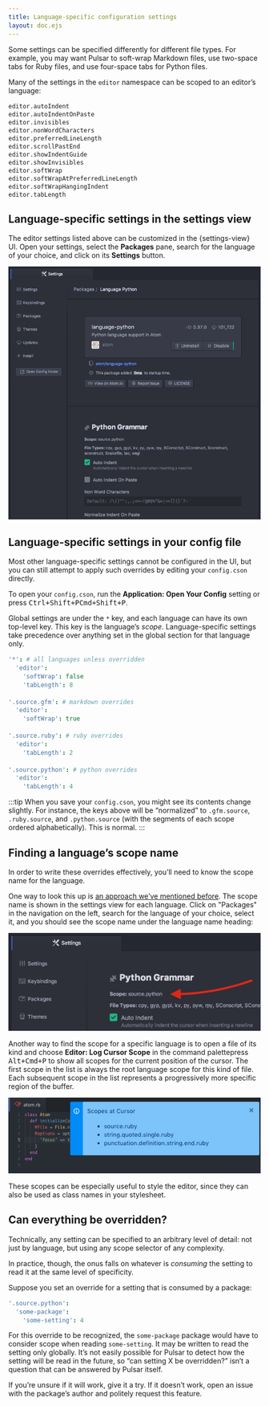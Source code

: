```yaml
---
title: Language-specific configuration settings
layout: doc.ejs
---
```


Some settings can be specified differently for different file types. For example, you may want Pulsar to soft-wrap Markdown files, use two-space tabs for Ruby files, and use four-space tabs for Python files.

Many of the settings in the `editor` namespace can be scoped to an editor’s language:

```
editor.autoIndent
editor.autoIndentOnPaste
editor.invisibles
editor.nonWordCharacters
editor.preferredLineLength
editor.scrollPastEnd
editor.showIndentGuide
editor.showInvisibles
editor.softWrap
editor.softWrapAtPreferredLineLength
editor.softWrapHangingIndent
editor.tabLength
```

## Language-specific settings in the settings view

The editor settings listed above can be customized in the {settings-view} UI. Open your settings, select the **Packages** pane, search for the language of your choice, and click on its **Settings** button.

![Python-specific settings](/img/atom/python-settings.png "Python-specific settings")

## Language-specific settings in your config file

Most other language-specific settings cannot be configured in the UI, but you can still attempt to apply such overrides by editing your `config.cson` directly.

To open your `config.cson`, run the **Application: Open Your Config** setting or press <kbd class="platform-linux platform-win">Ctrl+Shift+P</kbd><kbd class="platform-mac">Cmd+Shift+P</kbd>.

Global settings are under the `*` key, and each language can have its own top-level key. This key is the language’s _scope_. Language-specific settings take precedence over anything set in the global section for that language only.

```coffee
'*': # all languages unless overridden
  'editor':
    'softWrap': false
    'tabLength': 8

'.source.gfm': # markdown overrides
  'editor':
    'softWrap': true

'.source.ruby': # ruby overrides
  'editor':
    'tabLength': 2

'.source.python': # python overrides
  'editor':
    'tabLength': 4
```

:::tip
When you save your `config.cson`, you might see its contents change slightly. For instance, the keys above will be “normalized” to `.gfm.source`, `.ruby.source`, and `.python.source` (with the segments of each scope ordered alphabetically). This is normal.
:::

## Finding a language’s scope name

In order to write these overrides effectively, you’ll need to know the scope name for the language.

One way to look this up is [an approach we’ve mentioned before](/customizing-pulsar/creating-your-own-snippets/#snippet-format). The scope name is shown in the settings view for each language. Click on "Packages" in the navigation on the left, search for the language of your choice, select it, and you should see the scope name under the language name heading:

![Finding a language grammar](/img/atom/python-grammar.png "Finding a grammar’s scope name")

Another way to find the scope for a specific language is to open a file of its kind and <span class="platform-linux platform-win">choose **Editor: Log Cursor Scope** in the command palette</span><span class="platform-mac">press <kbd>Alt+Cmd+P</kbd></span> to show all scopes for the current position of the cursor. The first scope in the list is always the root language scope for this kind of file. Each subsequent scope in the list represents a progressively more specific region of the buffer.

![Finding a language grammar with cursor scope](/img/atom/cursor-scope.png "Finding a language grammar with cursor scope")

These scopes can be especially useful to style the editor, since they can also be used as class names in your stylesheet.

## Can everything be overridden?

Technically, any setting can be specified to an arbitrary level of detail: not just by language, but using any scope selector of any complexity.

In practice, though, the onus falls on whatever is _consuming_ the setting to read it at the same level of specificity.

Suppose you set an override for a setting that is consumed by a package:

```coffee
'.source.python':
  'some-package':
    'some-setting': 4
```

For this override to be recognized, the `some-package` package would have to consider scope when reading `some-setting`. It may be written to read the setting only globally. It’s not easily possible for Pulsar to detect how the setting will be read in the future, so “can setting X be overridden?” isn’t a question that can be answered by Pulsar itself.

If you’re unsure if it will work, give it a try. If it doesn’t work, open an issue with the package’s author and politely request this feature.
